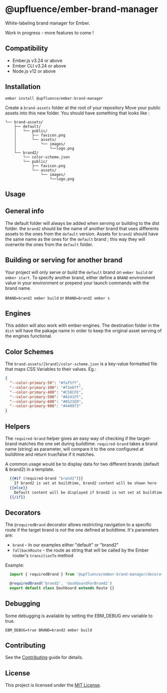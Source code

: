 @upfluence/ember-brand-manager
==============================================================================

White-labeling brand manager for Ember.

Work in progress - more features to come !

Compatibility
------------------------------------------------------------------------------

* Ember.js v3.24 or above
* Ember CLI v3.24 or above
* Node.js v12 or above


Installation
------------------------------------------------------------------------------

```
ember install @upfluence/ember-brand-manager
```

Create a `brand-assets` folder at the root of your repository
Move your public assets into this new folder. You should have something that looks like :
```shell
└── brand-assets/
    ├── default/
    │   └── public/
    │       ├── favicon.png
    │       └── assets/
    │           └── images/
    │               └──logo.png
    └── brand2/
        └── color-scheme.json
        └── public/
            ├── favicon.png
            └── assets/
                └── images/
                    └──logo.png
```

Usage
------------------------------------------------------------------------------

## General info
The default folder will always be added when serving or building to the dist folder.
the `brand2` should be the name of another brand that uses differents assets to the ones from the `default` version. 
Assets for `brand2` should have the same name as the ones for the `default` brand ; this way they will overwrite the ones from the `default` folder.

## Building or serving for another brand
Your project will only serve or build the `default` brand on `ember build` or `ember start`.
To specify another brand, either define a `BRAND` environment value in your environment or prepend your launch commands with the brand name.

`BRAND=brand2 ember build`
or
`BRAND=brand2 ember s`

## Engines
This addon will also work with ember-engines. The destination folder in the `dist` will have the pakage name in order to keep the original asset serving of the engines functional.

## Color Schemes

The `brand-assets/[brand]/color-scheme.json` is a key-value formatted file that maps CSS Variables to their values.
Eg.:

```json
{
  "--color-primary-50": "#faf5ff",
  "--color-primary-100": "#f3e8ff",
  "--color-primary-400": "#C58CFE",
  "--color-primary-500": "#A241FF",
  "--color-primary-600": "#8521E0",
  "--color-primary-900": "#440973"
}
```

## Helpers

The `required-brand` helper gives an easy way of checking if the target-brand matches the one set during buildtime.
`required-brand` takes a brand name (string) as parameter, will compare it to the one configured at buildtime and return true/false if it matches.

A common usage would be to display data for two different brands (default & brand2) in a template.

```handlebars
  {{#if (required-brand "brand2")}}
    If brand2 is set at buildtime, brand2 content will be shown here
  {{else}}
    Default content will be displayed if brand2 is not set at buildtime
  {{/if}}
```

## Decorators

The `@requiredBrand` decorator allows restricting navigation to a specific route if the target brand is not the one defined at buildtime.
It's parameters are:
- `brand` - In our examples either "default" or "brand2"
- `fallbackRoute` - the route as string that will be called by the Ember router's `transitionTo` method

Example:
```javascript
  import { requiredBrand } from '@upfluence/ember-brand-manager/decorators/required-brand';

  @requiredBrand('brand2', 'dashboardForBrand2')
  export default class Dashboard extends Route {}
```

## Debugging
Some debugging is available by setting the EBM_DEBUG env variable to true.

`EBM_DEBUG=true BRAND=brand2 ember build`

Contributing
------------------------------------------------------------------------------

See the [Contributing](CONTRIBUTING.md) guide for details.


License
------------------------------------------------------------------------------

This project is licensed under the [MIT License](LICENSE.md).
